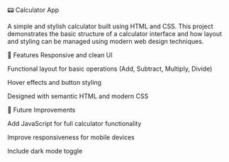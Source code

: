📟 Calculator App

A simple and stylish calculator built using HTML and CSS. This project demonstrates the basic structure of a calculator interface and how layout and styling can be managed using modern web design techniques.

🔧 Features
Responsive and clean UI

Functional layout for basic operations (Add, Subtract, Multiply, Divide)

Hover effects and button styling

Designed with semantic HTML and modern CSS


🎯 Future Improvements

Add JavaScript for full calculator functionality

Improve responsiveness for mobile devices

Include dark mode toggle
